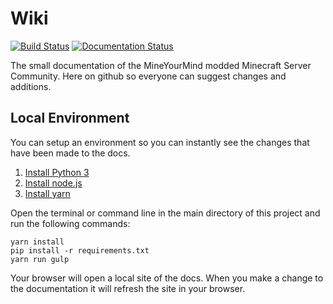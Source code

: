 # Wiki
[![Build Status](https://travis-ci.com/MineYourMind/Wiki.svg?branch=master)](https://travis-ci.com/MineYourMind/Wiki) [![Documentation Status](https://readthedocs.org/projects/mineyourmind/badge/?version=latest)](http://docs.mym.li/en/latest/?badge=latest)

The small documentation of the MineYourMind modded Minecraft Server Community. Here on github so everyone can suggest changes and additions.

## Local Environment

You can setup an environment so you can instantly see the changes that have been made to the docs.

1. [Install Python 3](https://www.python.org)
2. [Install node.js](https://nodejs.org)
3. [Install yarn](https://yarnpkg.com/)

Open the terminal or command line in the main directory of this project and run the following commands:

	yarn install
	pip install -r requirements.txt
	yarn run gulp

Your browser will open a local site of the docs. When you make a change to the documentation it will refresh the site in your browser.
